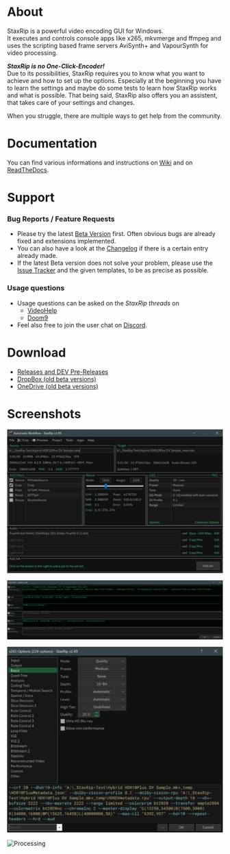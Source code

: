 # About

StaxRip is a powerful video encoding GUI for Windows.  
It executes and controls console apps like x265, mkvmerge and ffmpeg and uses the scripting based frame servers AviSynth+ and VapourSynth for video processing.


***StaxRip is no One-Click-Encoder!***  
Due to its possibilities, StaxRip requires you to know what you want to achieve and how to set up the options.
Especially at the beginning you have to learn the settings and maybe do some tests to learn how StaxRip works and what is possible. That being said, StaxRip also offers you an assistent, that takes care of your settings and changes. 

When you struggle, there are multiple ways to get help from the community.

# Documentation

You can find various informations and instructions on [Wiki](https://github.com/staxrip/staxrip/wiki) and on [ReadTheDocs](https://staxrip.readthedocs.io/index.html).

# Support

### **Bug Reports / Feature Requests**
- Please try the latest [Beta Version](https://github.com/staxrip/staxrip#download) first. Often obvious bugs are already fixed and extensions implemented.
- You can also have a look at the [Changelog](https://github.com/staxrip/staxrip/blob/master/Changelog.md) if there is a certain entry already made.
- If the latest Beta version does not solve your problem, please use the [Issue Tracker](https://github.com/staxrip/staxrip/issues) and the given templates, to be as precise as possible.

### **Usage questions**
- Usage questions can be asked on the *StaxRip threads* on
  - [VideoHelp](https://forum.videohelp.com/threads/369913-StaxRip-support-thread) 
  - [Doom9](https://forum.doom9.org/showthread.php?t=172068)
- Feel also free to join the user chat on [Discord](https://discord.gg/rRn7vGU).

# Download

- [Releases and DEV Pre-Releases](https://github.com/staxrip/staxrip/releases)
- [DropBox (old beta versions)](https://www.dropbox.com/sh/4ctl2y928xkak4f/AAADEZj_hFpGQaNOdd3yqcAHa?dl=0)
- [OneDrive (old beta versions)](https://1drv.ms/u/s!ArwKS_ZUR01g0kH4d4eT_6a3GaKe?e=qbOfGS)

# Screenshots

![Main Window](https://github.com/staxrip/staxrip/blob/master/Image/Screenshots/Main.png)

![Code Edotor](https://github.com/staxrip/staxrip/blob/master/Image/Screenshots/CodeEditor.png)

![x265 Options](https://github.com/staxrip/staxrip/blob/master/Image/Screenshots/x265.png)

![Processing](https://github.com/staxrip/staxrip/blob/master/Image/Screenshots/Processing2.png)
